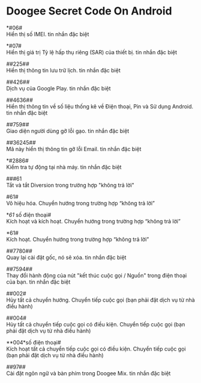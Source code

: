 Doogee Secret Code On Android
==

*#06# <br>
Hiển thị số IMEI. tin nhắn đặc biệt

*#07# <br>
Hiển thị giá trị Tỷ lệ hấp thụ riêng (SAR) của thiết bị. tin nhắn đặc biệt

*#*#225#*#* <br>
Hiển thị thông tin lưu trữ lịch. tin nhắn đặc biệt

*#*#426#*#* <br>
Dịch vụ của Google Play. tin nhắn đặc biệt

*#*#4636#*#* <br>
Hiển thị thông tin về số liệu thống kê về Điện thoại, Pin và Sử dụng Android. tin nhắn đặc biệt

*#*#759#*#* <br>
Giao diện người dùng gỡ lỗi gạo. tin nhắn đặc biệt

*#*#36245#*#* <br>
Mã này hiển thị thông tin gỡ lỗi Email. tin nhắn đặc biệt

*#2886# <br>
Kiểm tra tự động tại nhà máy. tin nhắn đặc biệt

###61 <br>
Tắt và tắt Diversion trong trường hợp "không trả lời"

#61# <br>
Vô hiệu hóa. Chuyển hướng trong trường hợp “không trả lời”

**61* số điện thoại# <br>
Kích hoạt và kích hoạt. Chuyển hướng trong trường hợp “không trả lời”

*61# <br>
Kích hoạt. Chuyển hướng trong trường hợp “không trả lời”

*#*#7780#*#* <br>
Quay lại cài đặt gốc, nó sẽ xóa. tin nhắn đặc biệt

*#*#7594#*#* <br>
Thay đổi hành động của nút "kết thúc cuộc gọi / Nguồn" trong điện thoại của bạn. tin nhắn đặc biệt

##002# <br>
Hủy tất cả chuyển hướng. Chuyển tiếp cuộc gọi (bạn phải đặt dịch vụ từ nhà điều hành)

##004# <br>
Hủy tất cả chuyển tiếp cuộc gọi có điều kiện. Chuyển tiếp cuộc gọi (bạn phải đặt dịch vụ từ nhà điều hành)

**004*số điện thoại# <br>
Kích hoạt tất cả chuyển tiếp cuộc gọi có điều kiện. Chuyển tiếp cuộc gọi (bạn phải đặt dịch vụ từ nhà điều hành)

*#*#97#*#* <br>
Cài đặt ngôn ngữ và bàn phím trong Doogee Mix. tin nhắn đặc biệt


